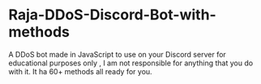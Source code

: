 # Raja-DDoS-Discord-Bot-with-methods
A DDoS bot made in JavaScript to use on your Discord server for educational purposes only , I am not responsible for anything that you do with it. It ha 60+ methods all ready for you.
